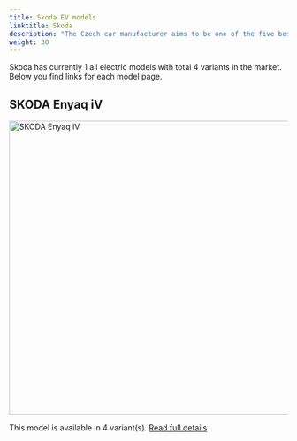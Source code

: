 ```yaml
---
title: Skoda EV models
linktitle: Skoda
description: "The Czech car manufacturer aims to be one of the five best-selling brands in Europe by 2030, and the company plans to become the leading European brand in the growth regions of India, Russia and North Africa. "
weight: 30
---
```

 Skoda has currently 1 all electric models with total 4 variants in the market. Below you find links for each model page.


## SKODA Enyaq iV

<a href="enyaq_iv"><img src="https://media.evkx.net/multimedia/models/skoda/enyaq_iv/enyaq_coupé_rs_iv/main_1_st.jpg" width="800" height="533" alt="SKODA Enyaq iV" ></a>

This model is available in 4 variant(s). 
[Read full details](enyaq_iv/)
